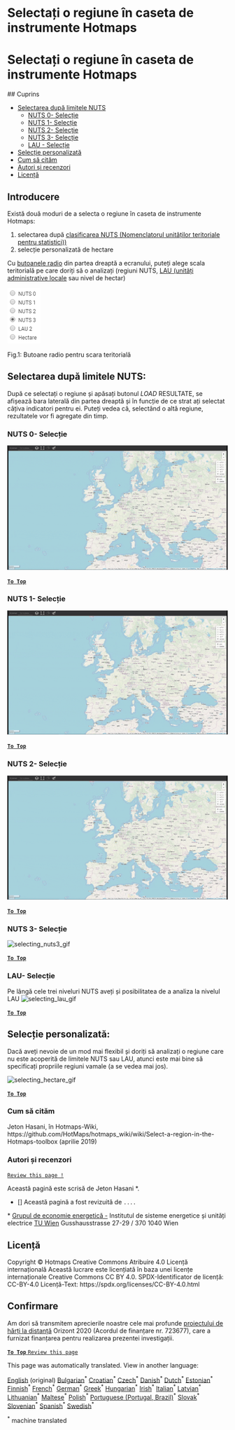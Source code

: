 <h1> <a class="anchor" id="select-a-region-in-the-hotmaps-toolbox" href="#select-a-region-in-the-hotmaps-toolbox"><i class="fa fa-link"></i></a> Selectați o regiune în caseta de instrumente Hotmaps </h1><h1> <a class="anchor" id="select-a-region-in-the-hotmaps-toolbox" href="#select-a-region-in-the-hotmaps-toolbox"><i class="fa fa-link"></i></a> Selectați o regiune în caseta de instrumente Hotmaps </h1><p> ## Cuprins </p><ul><li> <a href="#selection-by-nuts-boundaries">Selectarea după limitele NUTS</a> <ul><li> <a href="#nuts-0--selection">NUTS 0- Selecție</a> </li><li> <a href="#nuts-1--selection">NUTS 1- Selecție</a> </li><li> <a href="#nuts-2--selection">NUTS 2- Selecție</a> </li><li> <a href="#nuts-3--selection">NUTS 3- Selecție</a> </li><li> <a href="#lau--selection">LAU - Selecție</a> </li></ul></li><li> <a href="#custom-selection">Selecție personalizată</a> </li><li> <a href="#how-to-cite">Cum să cităm</a> </li><li> <a href="#authors-and-reviewers">Autori și recenzori</a> </li><li> <a href="#license">Licență</a> </li></ul><h2> <a class="anchor" id="introduction" href="#introduction"><i class="fa fa-link"></i></a> Introducere </h2><p> Există două moduri de a selecta o regiune în caseta de instrumente Hotmaps: </p><ol><li> selectarea după <a href="https://ec.europa.eu/eurostat/web/nuts/background">clasificarea NUTS (Nomenclatorul unităților teritoriale pentru statistici))</a> </li><li> selecție personalizată de hectare </li></ol><p> Cu <a href="#fig1">butoanele radio</a> din partea dreaptă a ecranului, puteți alege scala teritorială pe care doriți să o analizați (regiuni NUTS, <a href="https://ec.europa.eu/eurostat/web/nuts/local-administrative-units">LAU (unități administrative locale</a> sau nivel de hectar) </p><p> <a name="Fig1"><img alt="radio_buttons_png" src="https://github.com/HotMaps/hotmaps_wiki/blob/master/Images/general_tool_functionalities_and_structure/radio_buttons.png"/></a> </p><p> Fig.1: Butoane radio pentru scara teritorială </p><h2> <a class="anchor" id="selection-by-nuts-boundaries-" href="#selection-by-nuts-boundaries-"><i class="fa fa-link"></i></a> Selectarea după limitele NUTS: </h2><p> După ce selectați o regiune și apăsați butonul <em>LOAD</em> RESULTATE, se afișează bara laterală din partea dreaptă și în funcție de ce strat ați selectat câțiva indicatori pentru ei. Puteți vedea că, selectând o altă regiune, rezultatele vor fi agregate din timp. </p><h3> <a class="anchor" id="nuts-0--selection" href="#nuts-0--selection"><i class="fa fa-link"></i></a> NUTS 0- Selecție </h3><p><img alt="selecting_nuts0_gif" src="https://github.com/HotMaps/hotmaps_wiki/blob/master/Images/general_tool_functionalities_and_structure/selecting_nuts0.gif"/></p><p><ins> <code><strong><a href="#table-of-contents">To Top</a></strong></code> </ins> </p><h3> <a class="anchor" id="nuts-1--selection" href="#nuts-1--selection"><i class="fa fa-link"></i></a> NUTS 1- Selecție </h3><p><img alt="selecting_nuts1_gif" src="https://github.com/HotMaps/hotmaps_wiki/blob/master/Images/general_tool_functionalities_and_structure/selecting_nuts1.gif"/></p><p><ins> <code><strong><a href="#table-of-contents">To Top</a></strong></code> </ins> </p><h3> <a class="anchor" id="nuts-2--selection" href="#nuts-2--selection"><i class="fa fa-link"></i></a> NUTS 2- Selecție </h3><p><img alt="selecting_nuts2_gif" src="https://github.com/HotMaps/hotmaps_wiki/blob/master/Images/general_tool_functionalities_and_structure/selecting_nuts2.gif"/></p><p><ins> <code><strong><a href="#table-of-contents">To Top</a></strong></code> </ins> </p><h3> <a class="anchor" id="nuts-3--selection" href="#nuts-3--selection"><i class="fa fa-link"></i></a> NUTS 3- Selecție </h3><p><img alt="selecting_nuts3_gif" src="https://github.com/HotMaps/hotmaps_wiki/blob/master/Images/general_tool_functionalities_and_structure/selecting_nuts3.gif"/></p><p><ins> <code><strong><a href="#table-of-contents">To Top</a></strong></code> </ins> </p><h3> <a class="anchor" id="lau--selection" href="#lau--selection"><i class="fa fa-link"></i></a> LAU- Selecție </h3><p> Pe lângă cele trei niveluri NUTS aveți și posibilitatea de a analiza la nivelul LAU <img alt="selecting_lau_gif" src="https://github.com/HotMaps/hotmaps_wiki/blob/master/Images/general_tool_functionalities_and_structure/selecting_lau.gif"/></p><p><ins> <code><strong><a href="#table-of-contents">To Top</a></strong></code> </ins> </p><h2> <a class="anchor" id="custom-selection-" href="#custom-selection-"><i class="fa fa-link"></i></a> Selecție personalizată: </h2><p> Dacă aveți nevoie de un mod mai flexibil și doriți să analizați o regiune care nu este acoperită de limitele NUTS sau LAU, atunci este mai bine să specificați propriile regiuni vamale (a se vedea mai jos). </p><p><img alt="selecting_hectare_gif" src="https://github.com/HotMaps/hotmaps_wiki/blob/master/Images/general_tool_functionalities_and_structure/selecting_hectare.gif"/></p><p><ins> <code><strong><a href="#table-of-contents">To Top</a></strong></code> </ins> </p><h3> <a class="anchor" id="how-to-cite" href="#how-to-cite"><i class="fa fa-link"></i></a> Cum să cităm </h3><p> Jeton Hasani, în Hotmaps-Wiki, https://github.com/HotMaps/hotmaps_wiki/wiki/Select-a-region-in-the-Hotmaps-toolbox (aprilie 2019) </p><h3> <a class="anchor" id="authors-and-reviewers" href="#authors-and-reviewers"><i class="fa fa-link"></i></a> Autori și recenzori </h3><p> <code><a href="https://github.com/HotMaps/hotmaps_wiki/wiki/How-to-select-a-region-in-the-Hotmaps-toolbox/_edit">Review this page !</a></code> </p> <p> Această pagină este scrisă de Jeton Hasani *. </p><ul><li> [] Această pagină a fost revizuită de <code>....</code> </li></ul><p> * <a href="https://eeg.tuwien.ac.at/">Grupul de economie energetică -</a> Institutul de sisteme energetice și unități electrice <a href="https://eeg.tuwien.ac.at/">TU Wien</a> Gusshausstrasse 27-29 / 370 1040 Wien </p><h2> <a class="anchor" id="license" href="#license"><i class="fa fa-link"></i></a> Licență </h2><p> Copyright © Hotmaps Creative Commons Atribuire 4.0 Licență internațională Această lucrare este licențiată în baza unei licențe internaționale Creative Commons CC BY 4.0. SPDX-Identificator de licență: CC-BY-4.0 Licență-Text: https://spdx.org/licenses/CC-BY-4.0.html </p><h2> <a class="anchor" id="acknowledgement" href="#acknowledgement"><i class="fa fa-link"></i></a> Confirmare </h2><p> Am dori să transmitem aprecierile noastre cele mai profunde <a href="https://www.hotmaps-project.eu">proiectului de hărți la distanță</a> Orizont 2020 (Acordul de finanțare nr. 723677), care a furnizat finanțarea pentru realizarea prezentei investigații. </p><p><ins> <code><strong><a href="#table-of-contents">To Top</a></strong></code> </ins> <code><a href="https://github.com/HotMaps/hotmaps_wiki/wiki/How-to-select-a-region-in-the-Hotmaps-toolbox/_edit">Review this page</a></code> </p>
<!--- THIS IS A SUPER UNIQUE IDENTIFIER -->

This page was automatically translated. View in another language:

[English](../en/Select-a-region-in-the-Hotmaps-toolbox) (original) [Bulgarian](../bg/Select-a-region-in-the-Hotmaps-toolbox)<sup>\*</sup> [Croatian](../hr/Select-a-region-in-the-Hotmaps-toolbox)<sup>\*</sup> [Czech](../cs/Select-a-region-in-the-Hotmaps-toolbox)<sup>\*</sup> [Danish](../da/Select-a-region-in-the-Hotmaps-toolbox)<sup>\*</sup> [Dutch](../nl/Select-a-region-in-the-Hotmaps-toolbox)<sup>\*</sup> [Estonian](../et/Select-a-region-in-the-Hotmaps-toolbox)<sup>\*</sup> [Finnish](../fi/Select-a-region-in-the-Hotmaps-toolbox)<sup>\*</sup> [French](../fr/Select-a-region-in-the-Hotmaps-toolbox)<sup>\*</sup> [German](../de/Select-a-region-in-the-Hotmaps-toolbox)<sup>\*</sup> [Greek](../el/Select-a-region-in-the-Hotmaps-toolbox)<sup>\*</sup> [Hungarian](../hu/Select-a-region-in-the-Hotmaps-toolbox)<sup>\*</sup> [Irish](../ga/Select-a-region-in-the-Hotmaps-toolbox)<sup>\*</sup> [Italian](../it/Select-a-region-in-the-Hotmaps-toolbox)<sup>\*</sup> [Latvian](../lv/Select-a-region-in-the-Hotmaps-toolbox)<sup>\*</sup> [Lithuanian](../lt/Select-a-region-in-the-Hotmaps-toolbox)<sup>\*</sup> [Maltese](../mt/Select-a-region-in-the-Hotmaps-toolbox)<sup>\*</sup> [Polish](../pl/Select-a-region-in-the-Hotmaps-toolbox)<sup>\*</sup> [Portuguese (Portugal, Brazil)](../pt/Select-a-region-in-the-Hotmaps-toolbox)<sup>\*</sup>  [Slovak](../sk/Select-a-region-in-the-Hotmaps-toolbox)<sup>\*</sup> [Slovenian](../sl/Select-a-region-in-the-Hotmaps-toolbox)<sup>\*</sup> [Spanish](../es/Select-a-region-in-the-Hotmaps-toolbox)<sup>\*</sup> [Swedish](../sv/Select-a-region-in-the-Hotmaps-toolbox)<sup>\*</sup> 

<sup>\*</sup> machine translated
